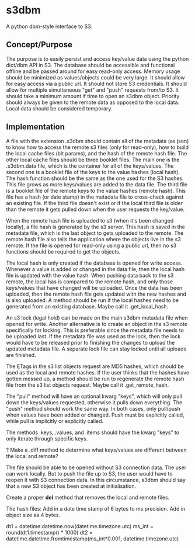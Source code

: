 # s3dbm

A python dbm-style interface to S3.


## Concept/Purpose

The purpose is to easily persist and access key/value data using the python dict/dbm API in S3. The database should be accessible and functional offline and be passed around for easy read-only access. Memory usage should be minimized as values/objects could be very large. It should allow for easy access via a public url. It should not store S3 credentials. It should allow for multiple simultaneous "get" and "push" requests from/to S3. It should take a minimum amount if time to open an s3dbm object. Priority should always be given to the remote data as opposed to the local data. Local data should be considered temporary.

## Implementation

A file with the extension .s3dbm should contain all of the metadata (as json) to know how to access the remote s3 files (only for read-only), how to build the local cache files (blt params), and the hash of the remote hash file. The other local cache files should be three booklet files. The main one is the .s3dbm.data file, which is the container for all of the keys/values. The second one is a booklet file of the keys to the value hashes (local hash). The hash function should be the same as the one used for the S3 hashes. This file grows as more keys/values are added to the data file. The third file is a booklet file of the remote keys to the value hashes (remote hash). This file has a hash (or date stamp) in the metadata file to cross-check against an existing file. If the third file doesn't exist or if the local third file is older than the remote it gets pulled down when the user requests the key/value. 

When the remote hash file is uploaded to s3 (when it's been changed locally), a file hash is generated by the s3 server. This hash is saved in the metadata file, which is the last object to gets uploaded to the remote. The remote hash file also tells the application where the objects live in the s3 remote. If the file is opened for read-only using a public url, then no s3 functions should be required to get the objects.

The local hash is only created if the database is opened for write access. Whenever a value is added or changed in the data file, then the local hash file is updated with the value hash. When pushing data back to the s3 remote, the local has is compared to the remote hash, and only those keys/values that have changed will be uploaded. Once the data has been uploaded, then the remote hash file gets updated with the new hashes and is also uploaded. A method should be run if the local hashes need to be generated from an existing database. Maybe call it .get_local_hash.

An s3 lock (legal hold) can be made on the main s3dbm metadata file when opened for write. Another alternative is to create an object in the s3 remote specifically for locking. This is preferable since the metadata file needs to be uploaded last. If the metadata file was used as the lock, then the lock would have to be released prior to finishing the changes to upload the updated metadata file. A separate lock file can stay locked until all uploads are finished.

The ETags in the s3 list objects request are MD5 hashes, which should be used as the local and remote hashes. If the user thinks that the hashes have gotten messed up, a method should be run to regenerate the remote hash file from the s3 list objects request. Maybe call it .get_remote_hash.

The "pull" method will have an optional kwarg "keys", which will only pull down the keys/values requested, otherwise it pulls down everything. The "push" method should work the same way. In both cases, only pull/push when values have been added or changed. Push must be explicitly called, while pull is implicitly or explicitly called.

The methods .keys, .values, and .items should have the kwarg "keys" to only iterate through specific keys.

? Make a .diff method to determine what keys/values are different between the local and remote?

The file should be able to be opened without S3 connection data. The user can work locally. But to push the file up to S3, the user would have to reopen it with S3 connection data. In this circumstance, s3dbm should say that a new S3 object has been created at initialisation.

Create a proper __del__ method that removes the local and remote files.

The hash files:
Add in a date time stamp of 6 bytes to ms precision. 
Add in object size as 4 bytes.

dt1 = datetime.datetime.now(datetime.timezone.utc)
ms_int = round(dt1.timestamp() * 1000)
dt2 = datetime.datetime.fromtimestamp(ms_int*0.001, datetime.timezone.utc)

